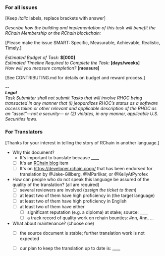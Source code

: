 ### For all issues
[Keep _italic_ labels, replace brackets with answer]

*Describe how the building and implementation of this task will benefit the RChain Membership or the RChain blockchain:* 

[Please make the issue SMART: Specific, Measurable, Achievable, Realistic, Timely.]

_Estimated Budget of Task:_ **$[000]**  \
_Estimated Timeline Required to Complete the Task:_ **[days/weeks]**  \
_How will you measure completion?_ **[measure]**

[See CONTRIBUTING.md for details on budget and reward process.]

--  \
***Legal***  \
_Task Submitter shall not submit Tasks that will involve RHOC being transacted in any manner that (i) jeopardizes RHOC’s status as a software access token or other relevant and applicable description of the RHOC as an “asset”—not a security— or (2) violates, in any manner, applicable U.S. Securities laws._

### For Translators

[Thanks for your interest in telling the story of RChain in another language.]

  - Why this document?
    - It's important to translate because ____
    - [ ] It's an [RChain blog](https://medium.com/rchain-cooperative) item
    - [ ] It's on https://developer.rchain.coop/ that has been endorsed
          for translation by @Jake-Gillberg, @MParlikar, or @KellyAtPyrofex 
  - How can people who do not speak this language be assured of the quality of the translation? (all are required)
    - [ ] several reviewers are involved (_assign the ticket to them_)
    - [ ] at least two of them have high proficiency in (the target language)
    - [ ] at least two of them have high proficiency in English
    - [ ] at least two of them have either
       - [ ] significant reputation (e.g. a diploma) at stake; source: ____
       - [ ] a track record of quality work on rchain bounties: #nn, #nn, ...
  - What about maintenance? (choose one)
    - [ ] the source document is stable; further translation work is not expected
    - [ ] our plan to keep the translation up to date is: ____

